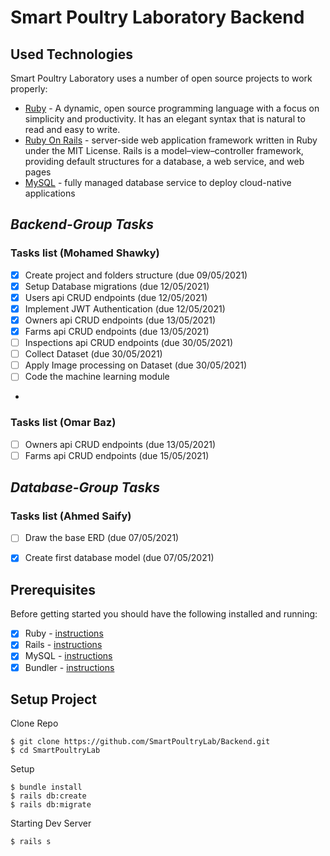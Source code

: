 # Smart Poultry Laboratory Backend

## Used Technologies
Smart Poultry Laboratory uses a number of open source projects to work properly:

- [Ruby](https://www.ruby-lang.org/en/) - A dynamic, open source programming language with a focus on simplicity and productivity. It has an elegant syntax that is natural to read and easy to write.
- [Ruby On Rails](https://rubyonrails.org/) - server-side web application framework written in Ruby under the MIT License. Rails is a model–view–controller framework, providing default structures for a database, a web service, and web pages
- [MySQL](https://www.mysql.com/) - fully managed database service to deploy cloud-native applications



## _Backend-Group Tasks_

### Tasks list (Mohamed Shawky)

- [x] Create project and folders structure  (due 09/05/2021)
- [x] Setup Database migrations         (due 12/05/2021)
- [x] Users api CRUD endpoints          (due 12/05/2021)
- [x] Implement JWT Authentication      (due 12/05/2021)
- [x] Owners api CRUD endpoints         (due 13/05/2021) 
- [x] Farms api CRUD endpoints          (due 13/05/2021)
- [ ] Inspections api CRUD endpoints    (due 30/05/2021)
- [ ] Collect Dataset                   (due 30/05/2021)
- [ ] Apply Image processing on Dataset (due 30/05/2021)
- [ ] Code the machine learning module 
-
### Tasks list (Omar Baz)

- [ ] Owners api CRUD endpoints     (due 13/05/2021)
- [ ] Farms api CRUD endpoints      (due 15/05/2021)

## _Database-Group Tasks_

### Tasks list (Ahmed Saify)

- [ ] Draw the base ERD (due 07/05/2021)
- [x] Create first database model (due 07/05/2021)


## Prerequisites

Before getting started you should have the following installed and running:

- [x] Ruby - [instructions](https://rubyinstaller.org/downloads/)
- [X] Rails - [instructions](https://guides.rubyonrails.org/getting_started.html)
- [X] MySQL - [instructions](https://www.mysql.com/)
- [X] Bundler - [instructions](https://bundler.io/)
  
## Setup Project
Clone Repo
```
$ git clone https://github.com/SmartPoultryLab/Backend.git
$ cd SmartPoultryLab
```

Setup
```
$ bundle install
$ rails db:create
$ rails db:migrate
```

Starting Dev Server
```
$ rails s
```
